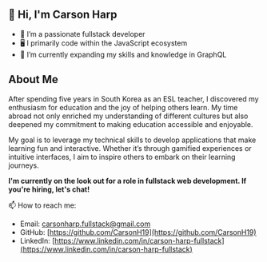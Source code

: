 ## 👋 Hi, I'm Carson Harp

- 👀 I’m a passionate fullstack developer
- 🖥️ I primarily code within the JavaScript ecosystem
- 🌱 I’m currently expanding my skills and knowledge in GraphQL

## About Me
After spending five years in South Korea as an ESL teacher, I discovered my enthusiasm for education and the joy of helping others learn. My time abroad not only enriched my understanding of different cultures but also deepened my commitment to making education accessible and enjoyable. 

My goal is to leverage my technical skills to develop applications that make learning fun and interactive. Whether it’s through gamified experiences or intuitive interfaces, I aim to inspire others to embark on their learning journeys. 

**I'm currently on the look out for a role in fullstack web development. If you're hiring, let's chat!**

📫 How to reach me:
  - Email: [carsonharp.fullstack@gmail.com](mailto:carsonharp.fullstack@gmail.com)
  - GitHub: [https://github.com/CarsonH19](https://github.com/CarsonH19)
  - LinkedIn: [https://www.linkedin.com/in/carson-harp-fullstack](https://www.linkedin.com/in/carson-harp-fullstack)


